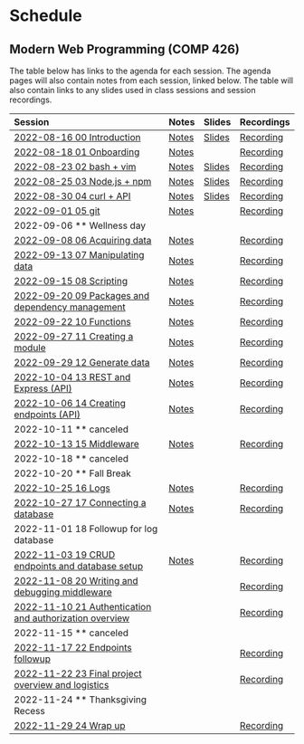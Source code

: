 # Schedule

## Modern Web Programming (COMP 426)

The table below has links to the agenda for each session.
The agenda pages will also contain notes from each session, linked below.
The table will also contain links to any slides used in class sessions and session recordings.

| Session | Notes | Slides | Recordings |
|:--- |:--- |:--- |:--- |
| [2022-08-16 00 Introduction](./00-intro.md) | [Notes](./00-intro.md#notes) | [Slides](https://comp426-2022-fall.github.io/schedule/slides/00-intro.html) | [Recording](https://uncch.hosted.panopto.com/Panopto/Pages/Viewer.aspx?id=a8bd01a8-1c96-4e79-8823-aef300dc08a6) |
| [2022-08-18 01 Onboarding](./01-onboard.md) | [Notes](./01-onboard.md#notes) |  | [Recording](https://uncch.hosted.panopto.com/Panopto/Pages/Viewer.aspx?id=9b5313e6-b488-44b5-806d-aef500e0ac07) |
| [2022-08-23 02 bash + vim](./02-bash+vim.md) | [Notes](./02-bash+vim.md#notes) | [Slides](https://comp426-2022-fall.github.io/schedule/slides/02-bash+vim.html) | [Recording](https://uncch.hosted.panopto.com/Panopto/Pages/Viewer.aspx?id=3be983ed-8323-4721-a0da-aefa00df7e22) |
| [2022-08-25 03 Node.js + npm](./03-node+npm.md) | [Notes](./03-node+npm.md#notes) | [Slides](https://comp426-2022-fall.github.io/schedule/slides/03-node+npm.html) | [Recording](https://uncch.hosted.panopto.com/Panopto/Pages/Viewer.aspx?id=c51ae8d8-c6a7-4016-8e24-aefc00e18343) |
| [2022-08-30 04 curl + API](./04-curl+api.md) | [Notes](./04-curl+api.md#notes) | [Slides](https://comp426-2022-fall.github.io/schedule/slides/04-curl+api.html) | [Recording](https://uncch.hosted.panopto.com/Panopto/Pages/Viewer.aspx?id=7dd53295-54cc-411e-830f-af0100e2c226) |
| [2022-09-01 05 git](./05-git.md) | [Notes](./05-git.md#notes) |  | [Recording](https://uncch.hosted.panopto.com/Panopto/Pages/Viewer.aspx?id=77963683-5fa0-46e2-aac3-af0300de56fa) |
| 2022-09-06 ** Wellness day | |  | |
| [2022-09-08 06 Acquiring data](./06-acquiring-data.md) | [Notes](./06-acquiring-data.md#notes) |  | [Recording](https://uncch.hosted.panopto.com/Panopto/Pages/Viewer.aspx?id=fe926cc0-29ad-457c-b19d-af0f002612b5) |
| [2022-09-13 07 Manipulating data](./07-manipulate-data.md) | [Notes](./07-manipulate-data.md#notes) |  | [Recording](https://uncch.hosted.panopto.com/Panopto/Pages/Viewer.aspx?id=851513e4-9e7b-46fc-a3fc-af0f00dd5058) |
| [2022-09-15 08 Scripting](./08-scripting.md) | [Notes](./08-scripting.md) |  | [Recording](https://uncch.hosted.panopto.com/Panopto/Pages/Viewer.aspx?id=a8a01bae-344b-442e-bc34-af12009d1b77) |
| [2022-09-20 09 Packages and dependency management](./09-dependencies.md) | [Notes](./09-dependencies.md#notes) |  | [Recording](https://uncch.hosted.panopto.com/Panopto/Pages/Viewer.aspx?id=89bbb0f5-9e1d-465b-bba1-af1600d8c78e) |
| [2022-09-22 10 Functions](./10-functions.md) | [Notes](./10-functions.md#notes) |  | [Recording](https://uncch.hosted.panopto.com/Panopto/Pages/Viewer.aspx?id=09705938-3406-45cd-883d-af1800dee9b3) |
| [2022-09-27 11 Creating a module](./11-create-module.md) | [Notes](./11-create-module.md#notes) |  | [Recording](https://uncch.hosted.panopto.com/Panopto/Pages/Viewer.aspx?id=3b0eb5d9-ff6c-4020-b504-af1d00dc76c0) |
| [2022-09-29 12 Generate data](./12-generate-data.md) |[Notes](./12-generate-data.md#notes) |  | [Recording](https://uncch.hosted.panopto.com/Panopto/Pages/Viewer.aspx?id=27482aa5-47d0-4f78-bfd8-af1f00de2866) |
| [2022-10-04 13 REST and Express (API)](./13-rest-api.md) | [Notes](./13-rest-api.md#notes) |  | [Recording](https://uncch.hosted.panopto.com/Panopto/Pages/Viewer.aspx?id=7338d38f-b82d-4d13-884d-af2400e0ef45) |
| [2022-10-06 14 Creating endpoints (API)](./14-endpoints.md) | [Notes](./14-endpoints.md#notes) |  | [Recording](https://uncch.hosted.panopto.com/Panopto/Pages/Viewer.aspx?id=f8f5f0b3-d78f-4429-903e-af2600deb7da) |
| 2022-10-11 ** canceled | |  | |
| [2022-10-13 15 Middleware](./15-middleware.md) | [Notes](./15-endpoints.md#notes) |  | [Recording](https://uncch.hosted.panopto.com/Panopto/Pages/Viewer.aspx?id=5ece12c1-23eb-43ee-87bc-af2d00dd5579) |
| 2022-10-18 ** canceled | |  | |
| 2022-10-20 ** Fall Break | |  | |
| [2022-10-25 16 Logs](./16-logs.md) | [Notes](./16-logs.md#notes) |  | [Recording](https://uncch.hosted.panopto.com/Panopto/Pages/Viewer.aspx?id=792ec99e-3556-477e-9c5e-af3900e271d4) |
| [2022-10-27 17 Connecting a database](./17-database.md) | [Notes](./17-database.md#notes) |  | [Recording](https://uncch.hosted.panopto.com/Panopto/Pages/Viewer.aspx?id=a0fa1748-080d-4546-bdc3-af3b00e2da90) |
| 2022-11-01 18 Followup for log database | |  | |
| [2022-11-03 19 CRUD endpoints and database setup](./19-crud.md) | [Notes](./19-crud.md#notes) |  | [Recording](https://uncch.hosted.panopto.com/Panopto/Pages/Viewer.aspx?id=a74c35d5-3f78-4bc2-bdaf-af4200dfca4a) |
| [2022-11-08 20 Writing and debugging middleware](./20-users.md) |  | | [Recording](https://uncch.hosted.panopto.com/Panopto/Pages/Viewer.aspx?id=5984aa6c-c315-4c9e-91d3-af4700ede720) |
| [2022-11-10 21 Authentication and authorization overview](./21-auth.md) |  | | [Recording](https://uncch.hosted.panopto.com/Panopto/Pages/Viewer.aspx?id=0b38b8a0-478f-407e-8a5a-af4900eacc09) |
| 2022-11-15 ** canceled | |  | |
| [2022-11-17 22 Endpoints followup](./22-endpoints.md) | |  | [Recording](https://uncch.hosted.panopto.com/Panopto/Pages/Viewer.aspx?id=e42af269-8176-4b51-a5e1-af5000f457c8) |
| [2022-11-22 23 Final project overview and logistics](./23-final-project.md) | |  | [Recording](https://uncch.hosted.panopto.com/Panopto/Pages/Viewer.aspx?id=9007199e-959e-4d98-bcfa-af5500ec9123) |
| 2022-11-24 ** Thanksgiving Recess | |  | |
| [2022-11-29 24 Wrap up](./24-wrapup.md) | |  | [Recording](https://uncch.hosted.panopto.com/Panopto/Pages/Viewer.aspx?id=5c808a35-54fb-4254-ba67-af5c00edc4a9) |
